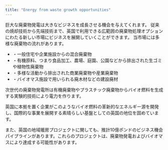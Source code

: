 ```yaml
---
title: "Energy from waste growth opportunities"
---
```

巨大な廃棄物発電は大きなビジネスを成長させる機会を与えてくれます。
従来の焼却技術から先端技術まで、英国で利用できる広範囲の廃棄物処理オプションにわたる新しい市場にビジネスを展開していくことができます。
当市場には多様な廃棄物の流れがあります。


- ・一般住宅や企業施設からの混合廃棄物
- ・有機原料、つまり食品加工、農場、庭園、公園などから排出された生ゴミや植物性廃棄物
- ・多様な活動から排出された商業廃棄物や産業廃棄物
- ・バイオマス施設で用いられる廃木材などの建設廃材

次世代の廃棄物発電所は有機廃棄物やプラスチック廃棄物からバイオ燃料を生成する実験的技術により電力を作ります。

英国に本拠を置く企業がこのようなバイオ燃料の革新的なエネルギー源を開発し、国際的な事業を展開する素晴らしい基盤としての英国の地位を固めています。

また、英国の地域暖房プロジェクトに関しても、推計10億ポンドのビジネス機会パイプラインがあります。これらのプロジェクトは、廃棄物発電およびバイオマスにより達成する可能性があります。
